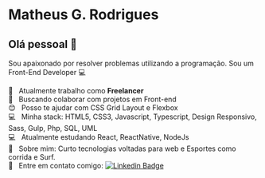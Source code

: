 # Matheus G. Rodrigues

## Olá pessoal 👋
Sou apaixonado por resolver problemas utilizando a programação.
Sou um Front-End Developer :computer:

 :rocket:  &nbsp; Atualmente trabalho como **Freelancer**
 <br/> :purple_heart: &nbsp; Buscando colaborar com projetos em Front-end
 <br/> :blush: &nbsp; Posso te ajudar com CSS Grid Layout e Flexbox
 <br/> :computer: &nbsp; Minha stack: HTML5, CSS3, Javascript, Typescript, Design Responsivo, Sass, Gulp, Php, SQL, UML
 <br/> :computer: &nbsp; Atualmente estudando React, ReactNative, NodeJs
 <br/> 💬  &nbsp; Sobre mim: Curto tecnologias voltadas para web e Esportes como corrida e Surf.
 <br/> :email: &nbsp; Entre em contato comigo: 
[![Linkedin Badge](https://img.shields.io/badge/-Matheus-blue?style=flat-square&logo=Linkedin&logoColor=white&link=https://www.linkedin.com/in/matheusgomes/)](https://www.linkedin.com/in/matheusgomes/) 
